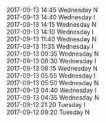 2017-09-13 14:45 Wednesday  N  
2017-09-13 14:40 Wednesday  I  
2017-09-13 14:15 Wednesday  N  
2017-09-13 14:10 Wednesday  I  
2017-09-13 11:40 Wednesday  N  
2017-09-13 11:35 Wednesday  I  
2017-09-13 09:35 Wednesday  N  
2017-09-13 08:30 Wednesday  I  
2017-09-13 08:15 Wednesday  N  
2017-09-13 05:55 Wednesday  I  
2017-09-13 05:50 Wednesday  N  
2017-09-13 04:40 Wednesday  I  
2017-09-13 04:35 Wednesday  N  
2017-09-12 21:20 Tuesday  I  
2017-09-12 09:20 Tuesday  N  

